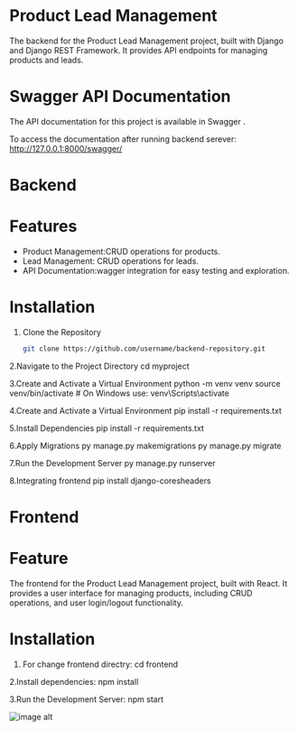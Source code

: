 # Product Lead Management 
The backend for the Product Lead Management project, built with Django and Django REST Framework.
It provides API endpoints for managing products and leads.

# Swagger API Documentation
   The API documentation for this project is available in Swagger .
   
   To access the documentation after running backend serever: http://127.0.0.1:8000/swagger/

# Backend
# Features

- Product Management:CRUD operations for products.
- Lead Management: CRUD operations for leads.
- API Documentation:wagger integration for easy testing and exploration.

# Installation

1. Clone the Repository
   ```bash
   git clone https://github.com/username/backend-repository.git
2.Navigate to the Project Directory
  cd myproject

3.Create and Activate a Virtual Environment
  python -m venv venv
  source venv/bin/activate  # On Windows use: venv\Scripts\activate
  
4.Create and Activate a Virtual Environment
  pip install -r requirements.txt

5.Install Dependencies
  pip install -r requirements.txt

6.Apply Migrations
  py manage.py makemigrations
  py manage.py migrate

7.Run the Development Server
  py manage.py runserver

8.Integrating frontend
  pip install django-coresheaders

# Frontend
# Feature
The frontend for the Product Lead Management project, built with React. 
It provides a user interface for managing products, including CRUD operations, 
and user login/logout functionality.


# Installation

1. For change frontend directry: cd frontend

2.Install dependencies: npm install

3.Run the Development Server: npm start

![image alt]((https://github.com/Rohitbijwe9/Product-Lead-Management./blob/master/Screenshot%202024-09-05%20142118.png))




  
  


